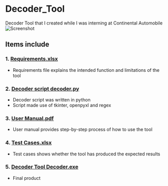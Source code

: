 # Decoder_Tool

Decoder Tool that I created while I was interning at Continental Automobile 
![Screenshot](https://user-images.githubusercontent.com/101156282/180607700-64ff8aea-7e3f-4169-a18d-20c65cdcc2f0.jpg)


## Items include
### 1. [Requirements.xlsx](/Requirements.xlsx)
- Requirements file explains the intended function and limitations of the tool

### 2. [Decoder script decoder.py](/decoder.py)
- Decoder script was written in python  
- Script made use of tkinter, openpyxl and regex

### 3. [User Manual.pdf](/User_manual.pdf)
- User manual provides step-by-step process of how to use the tool

### 4. [Test Cases.xlsx](https://github.com/dihcuierc/Decoder_Tool/blob/main/Test%20cases.xlsx)
- Test cases shows whether the tool has produced the expected results

### 5. [Decoder Tool Decoder.exe](/Decoder.exe)
- Final product
